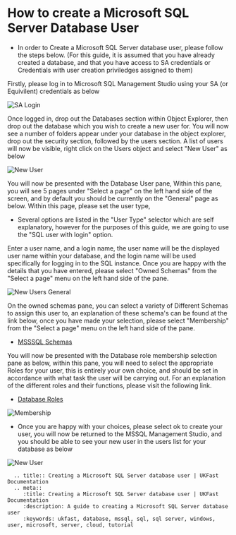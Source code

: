 # How to create a Microsoft SQL Server Database User

* In order to Create a Microsoft SQL Server database user, please follow the steps below. (For this guide, it is assumed that you have already created a database, and that you have access to SA credentials or Credentials with user creation priviledges assigned to them)

Firstly, please log in to Microsoft SQL Management Studio using your SA (or Equivilent) credentials as below

![SA Login](Images/createuser/salogin.PNG)

Once logged in, drop out the Databases section within Object Explorer, then drop out the database which you wish to create a new user for.
You will now see a number of folders appear under your database in the object explorer, drop out the security section, followed by the users section.
A list of users will now be visible, right click on the Users object and select "New User" as below

![New User](Images/createuser/rightclickcontextnewuser.PNG)

You will now be presented with the Database User pane, Within this pane, you will see 5 pages under "Select a page" on the left hand side of the screen, and by default you should be currently on the "General" page as below. Within this page, please set the user type, 
* Several options are listed in the "User Type" selector which are self explanatory, however for the purposes of this guide, we are going to use the "SQL user with login" option.

Enter a user name, and a login name, the user name will be the displayed user name within your database, and the login name will be used specifically for logging in to the SQL instance. Once you are happy with the details that you have entered, please select "Owned Schemas" from the "Select a page" menu on the left hand side of the pane.

![New Users General](Images/createuser/detailsentered.PNG)

On the owned schemas pane, you can select a variety of Different Schemas to assign this user to, an explanation of these schema's can be found at the link below, once you have made your selection, please select "Membership" from the "Select a page" menu on the left hand side of the pane.

* [MSSSQL Schemas](https://technet.microsoft.com/en-us/library/ms191451(v=sql.90).aspx) 

You will now be presented with the Database role membership selection pane as below, within this pane, you will need to select the appropriate Roles for your user, this is entirely your own choice, and should be set in accordance with what task the user will be carrying out.
For an explanation of the different roles and their functions, please visit the following link.

* [Database Roles](https://msdn.microsoft.com/en-GB/library/ms189121.aspx)

![Membership](Images/createuser/membership.PNG)

* Once you are happy with your choices, please select ok to create your user, you will now be returned to the MSSQL Management Studio, and you should be able to see your new user in the users list for your database as below

![New User](Images/createuser/uservisible.PNG)

```eval_rst
  .. title:: Creating a Microsoft SQL Server database user | UKFast Documentation
  .. meta::
     :title: Creating a Microsoft SQL Server database user | UKFast Documentation
     :description: A guide to creating a Microsoft SQL Server database user
     :keywords: ukfast, database, mssql, sql, sql server, windows, user, microsoft, server, cloud, tutorial
